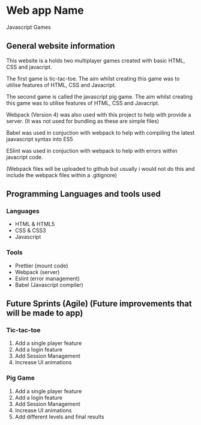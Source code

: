 # Web app Name 

Javascript Games

## General website information

This website is a holds two multiplayer
games created with basic HTML, CSS and javacript.

The first game is tic-tac-toe. The aim whilst creating
this game was to utilise features of HTML, CSS and 
Javacript.

The second game is called the javascript pig game. 
The aim whilst creating this game was to utilise 
features of HTML, CSS and Javacript.

Webpack (Version 4) was also used with this project to help with 
provide a server.
(It was not used for bundling as these are simple files)

Babel was used in conjuction with webpack to help with
compiling the latest jaavascript syntax into ES5

ESlint was used in conjuction with webpack to help with errors
within javacript code.

(Webpack files will be uploaded to github but usually i would not 
do this and include the webpack files within a .gitignore)

## Programming Languages and tools used

### Languages

- HTML & HTML5
- CSS & CSS3
- Javascript

### Tools

- Prettier (mount code)
- Webpack (server)
- Eslint (error management)
- Babel (Javascript compiler)

## Future Sprints (Agile) (Future improvements that will be made to app)

### Tic-tac-toe

1. Add a single player feature 
2. Add a login feature 
3. Add Session Management 
4. Increase UI animations

### Pig Game 

1. Add a single player feature 
2. Add a login feature 
3. Add Session Management 
4. Increase UI animations
5. Add different levels and final results
